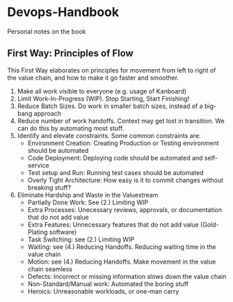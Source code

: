 # Devops-Handbook
Personal notes on the book

## First Way: Principles of Flow

This First Way elaborates on principles for movement from left to right of the value chain, and how to make it go faster and smoother.

1. Make all work visible to everyone (e.g. usage of Kanboard)
2. Limit Work-In-Progress (WIP). Stop Starting, Start Finishing!
3. Reduce Batch Sizes. Do work in smaller batch sizes, instead of a big-bang approach
4. Reduce number of work handoffs. Context may get lost in transition. We can do this by automating most stuff.
5. Identify and elevate constraints. Some common constraints are:
    - Environment Creation: Creating Production or Testing environment should be automated
    - Code Deployment: Deploying code should be automated and self-service
    - Test setup and Run: Running test cases should be automated
    - Overly Tight Architecture: How easy is it to commit changes without breaking stuff?
6. Eliminate Hardship and Waste in the Valuestream
    - Partially Done Work: See (2.) Limiting WIP
    - Extra Processes: Unecessary reviews, approvals, or documentation that do not add value
    - Extra Features: Unnecessary features that do not add value (Gold-Plating software)
    - Task Switching: see (2.) Limiting WIP
    - Waiting: see (4.) Reducing Handoffs. Reducing waiting time in the value chain
    - Motion: see (4.) Reducing Handoffs. Make movement in the value chain seamless
    - Defects: Incorrect or missing information slows down the value chain
    - Non-Standard/Manual work: Automated the boring stuff
    - Heroics: Unreasonable workloads, or one-man carry
